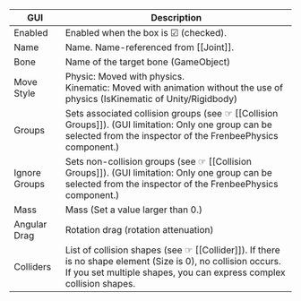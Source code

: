 |GUI|Description|
|---|---|
|Enabled|Enabled when the box is ☑ (checked).|
|Name|Name. Name-referenced from [[Joint]].|
|Bone|Name of the target bone (GameObject)|
|Move Style|Physic: Moved with physics.<br>Kinematic: Moved with animation without the use of physics (IsKinematic of Unity/Rigidbody)|
|Groups|Sets associated collision groups (see ☞ [[Collision Groups]]). (GUI limitation: Only one group can be selected from the inspector of the FrenbeePhysics component.)|
|Ignore Groups|Sets non-collision groups (see ☞ [[Collision Groups]]). (GUI limitation: Only one group can be selected from the inspector of the FrenbeePhysics component.)|
|Mass|Mass (Set a value larger than 0.)|
|Angular Drag|Rotation drag (rotation attenuation)|
|Colliders|List of collision shapes (see ☞ [[Collider]]). If there is no shape element (Size is 0), no collision occurs. If you set multiple shapes, you can express complex collision shapes.|